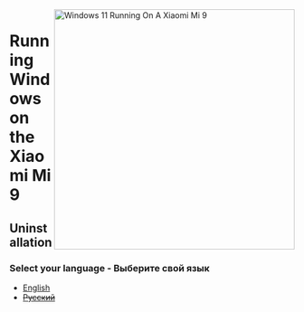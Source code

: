 <img align="right" src="https://raw.githubusercontent.com/woacepheus/Port-Windows-11-Xiaomi-Mi-9/main/cepheus.png" width="425" alt="Windows 11 Running On A Xiaomi Mi 9">

# Running Windows on the Xiaomi Mi 9

## Uninstallation

### Select your language - Выберите свой язык

- [English](English/post-install-en.md)
- ~~[Русский](Russian/post-install-ru.md)~~
